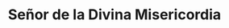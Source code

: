 ---
title: "Señor de la Divina Misericordia"
url: /loja/senor-de-la-divina-misericordia/
shop: Schreibwaren
---